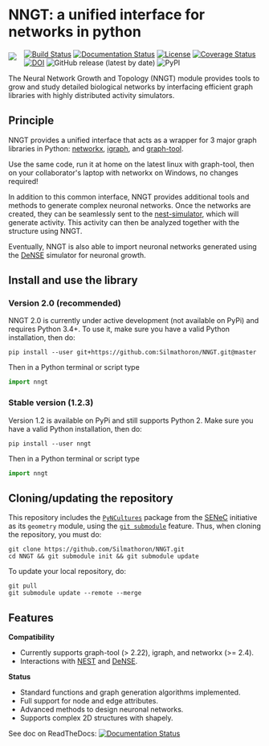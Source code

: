 # NNGT: a unified interface for networks in python

<img align="left" style="padding-top: 5px; margin-right: 15px;" src="doc/_static/nngt_logo.png" />

[![Build Status](https://travis-ci.org/Silmathoron/NNGT.svg?branch=master)](https://travis-ci.org/Silmathoron/NNGT) [![Documentation Status](https://readthedocs.org/projects/nngt/badge/?version=latest)](http://nngt.readthedocs.org/en/latest/?badge=latest) [![License](http://img.shields.io/:license-GPLv3+-yellow.svg)](http://www.gnu.org/licenses/gpl-3.0.html) [![Coverage Status](https://coveralls.io/repos/github/Silmathoron/NNGT/badge.svg?branch=master)](https://coveralls.io/github/Silmathoron/NNGT?branch=master)<br>[![DOI](https://zenodo.org/badge/DOI/10.5281/zenodo.3402493.svg)](https://doi.org/10.5281/zenodo.3402493)  ![GitHub release (latest by date)](https://img.shields.io/github/v/release/Silmathoron/NNGT) ![PyPI](https://img.shields.io/pypi/v/nngt)

The Neural Network Growth and Topology (NNGT) module provides tools to grow and
study detailed biological networks by interfacing efficient graph libraries with
highly distributed activity simulators.

## Principle

NNGT provides a unified interface that acts as a wrapper for 3 major graph
libraries in Python: [networkx](https://networkx.github.io/),
[igraph](https://igraph.org/python/), and
[graph-tool](https://graph-tool.skewed.de/).

Use the same code, run it at home on the latest linux with graph-tool, then
on your collaborator's laptop with networkx on Windows, no changes required!

In addition to this common interface, NNGT provides additional tools and
methods to generate complex neuronal networks.
Once the networks are created, they can be seamlessly sent to the
[nest-simulator](https://nest-simulator.readthedocs.io/), which will generate
activity. This activity can then be analyzed together with the structure using
NNGT.

Eventually, NNGT is also able to import neuronal networks generated using the
[DeNSE](https://dense.readthedocs.io/) simulator for neuronal growth.

## Install and use the library

### Version 2.0 (recommended)

NNGT 2.0 is currently under active development (not available on PyPi) and
requires Python 3.4+. To use it, make sure you have a valid Python
installation, then do:

```
pip install --user git+https://github.com:Silmathoron/NNGT.git@master
```

Then in a Python terminal or script type

```python
import nngt
```

### Stable version (1.2.3)

Version 1.2 is available on PyPi and still supports Python 2.
Make sure you have a valid Python installation, then do:

```
pip install --user nngt
```

Then in a Python terminal or script type

```python
import nngt
```


## Cloning/updating the repository

This repository includes the
[``PyNCultures``](https://github.com/SENeC-Initiative/PyNCulture) package from
the [SENeC](https://github.com/SENeC-Initiative/) initiative as its
``geometry`` module, using the
[``git submodule``](https://git-scm.com/book/en/v2/Git-Tools-Submodules)
feature.
Thus, when cloning the repository, you must do:

    git clone https://github.com/Silmathoron/NNGT.git
    cd NNGT && git submodule init && git submodule update

To update your local repository, do:

    git pull
    git submodule update --remote --merge


## Features

**Compatibility**
* Currently supports graph-tool (> 2.22), igraph, and networkx (>= 2.4).
* Interactions with [NEST](https://nest-simulator.readthedocs.io/) and
  [DeNSE](https://dense.readthedocs.io/).

**Status**
* Standard functions and graph generation algorithms implemented.
* Full support for node and edge attributes.
* Advanced methods to design neuronal networks.
* Supports complex 2D structures with shapely.

See doc on ReadTheDocs: [![Documentation Status](https://readthedocs.org/projects/nngt/badge/?version=latest)](http://nngt.readthedocs.org/en/latest/?badge=latest)
